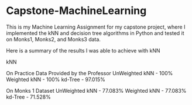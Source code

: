 # Capstone-MachineLearning

This is my Machine Learning Assignment for my capstone project, where I implemented the kNN and decision tree algorithms in Python and tested it on Monks1, Monks2, and Monks3 data.

Here is a summary of the results I was able to achieve with kNN

kNN

On Practice Data Provided by the Professor
  UnWeighted kNN - 100%
  Weighted kNN   - 100%
  kd-Tree        - 97.015%
  
On Monks 1 Dataset
  UnWeighted kNN - 77.083%
  Weighted kNN   - 77.083%
  kd-Tree        - 71.528%
